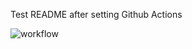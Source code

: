 Test README after setting Github Actions

![workflow](https://github.com/StuartCAlexander/SEM-TR1-SA/actions/workflows/main.yml/badge.svg)
